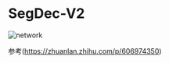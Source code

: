 # SegDec-V2
![network](https://github.com/Alleycat404/SegDec-V2/assets/104205219/6870ca28-20c3-4b37-8660-813695c649bf)

参考(https://zhuanlan.zhihu.com/p/606974350)
